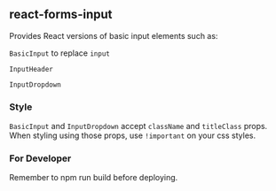 ## react-forms-input

Provides React versions of basic input elements such as:

`BasicInput` to replace `input`

`InputHeader`

`InputDropdown`

### Style

`BasicInput` and `InputDropdown` accept `className` and `titleClass` props.
When styling using those props, use `!important` on your css styles.

### For Developer

Remember to npm run build before deploying.

